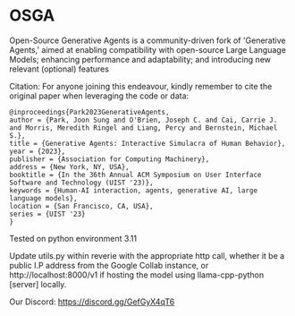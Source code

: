 # OSGA
Open-Source Generative Agents is a community-driven fork of 'Generative Agents,' aimed at enabling compatibility with open-source Large Language Models; enhancing performance and adaptability; and introducing new relevant (optional) features

Citation: For anyone joining this endeavour, kindly remember to cite the original paper when leveraging the code or data:
```
@inproceedings{Park2023GenerativeAgents,
author = {Park, Joon Sung and O'Brien, Joseph C. and Cai, Carrie J. and Morris, Meredith Ringel and Liang, Percy and Bernstein, Michael S.},
title = {Generative Agents: Interactive Simulacra of Human Behavior},
year = {2023},
publisher = {Association for Computing Machinery},
address = {New York, NY, USA},
booktitle = {In the 36th Annual ACM Symposium on User Interface Software and Technology (UIST '23)},
keywords = {Human-AI interaction, agents, generative AI, large language models},
location = {San Francisco, CA, USA},
series = {UIST '23}
}
```
Tested on python environment 3.11

Update utils.py within reverie with the appropriate http call, whether it be a public I.P address from the Google Collab instance, or http://localhost:8000/v1 if hosting the model using llama-cpp-python [server] locally.

Our Discord: https://discord.gg/GefGyX4qT6

